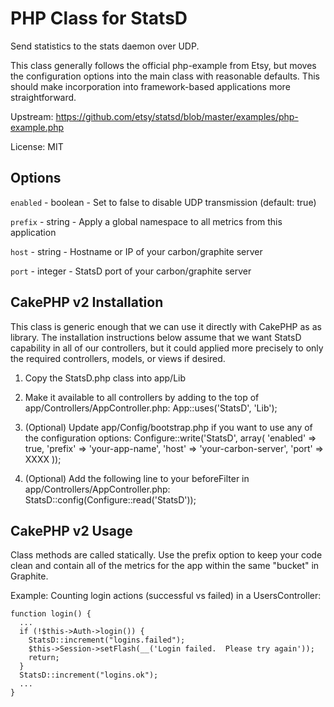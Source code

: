PHP Class for StatsD 
====================

Send statistics to the stats daemon over UDP.

This class generally follows the official php-example from Etsy, but moves the
configuration options into the main class with reasonable defaults.  This should
make incorporation into framework-based applications more straightforward.

Upstream:
https://github.com/etsy/statsd/blob/master/examples/php-example.php

License: MIT


Options
-------

`enabled` - boolean - Set to false to disable UDP transmission (default: true)

`prefix` - string - Apply a global namespace to all metrics from this application

`host` - string - Hostname or IP of your carbon/graphite server

`port` - integer - StatsD port of your carbon/graphite server


CakePHP v2 Installation
-----------------------

This class is generic enough that we can use it directly with CakePHP as as library.  The
installation instructions below assume that we want StatsD capability in all of
our controllers, but it could applied more precisely to only the required controllers,
models, or views if desired.

1) Copy the StatsD.php class into app/Lib

2) Make it available to all controllers by adding to the top of app/Controllers/AppController.php:
	App::uses('StatsD', 'Lib');

2) (Optional) Update app/Config/bootstrap.php if you want to use any of the configuration options:
	Configure::write('StatsD', array(
		'enabled' => true,
		'prefix' => 'your-app-name',
		'host' => 'your-carbon-server',
		'port' => XXXX
	));

3) (Optional) Add the following line to your beforeFilter in app/Controllers/AppController.php:
	StatsD::config(Configure::read('StatsD'));


CakePHP v2 Usage
----------------

Class methods are called statically.  Use the prefix option to keep your code clean and 
contain all of the metrics for the app within the same "bucket" in Graphite.

Example: Counting login actions (successful vs failed) in a UsersController:

	function login() {
	  ...
	  if (!$this->Auth->login()) {
	    StatsD::increment("logins.failed");
	    $this->Session->setFlash(__('Login failed.  Please try again'));
	    return;
	  }
	  StatsD::increment("logins.ok");
	  ...
	}


